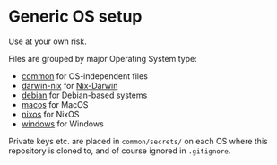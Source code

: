 # Generic OS setup

Use at your own risk.

Files are grouped by major Operating System type:

- [common](./common) for OS-independent files
- [darwin-nix](./nixos) for [Nix-Darwin](https://github.com/nix-darwin/nix-darwin)
- [debian](./debian) for Debian-based systems
- [macos](./macos) for MacOS
- [nixos](./nixos) for NixOS
- [windows](./windows) for Windows

Private keys etc. are placed in `common/secrets/` on each OS where this repository is cloned to, and of course ignored in `.gitignore`.

